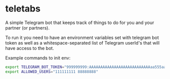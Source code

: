 # teletabs

A simple Telegram bot that keeps track of things to do for you and your partner (or partners).

To run it you need to have an environment variables set with telegram bot token
as well as a whitespace-separated list of Telegram userId's that will have access to the bot.

Example commands to init env:

```bash
export TELEGRAM_BOT_TOKEN="999999999:AAAAAAAAAAAAAAAAAAAAAAAAAAAaa555aaa"
export ALLOWED_USERS="111111111 88888888"
```
